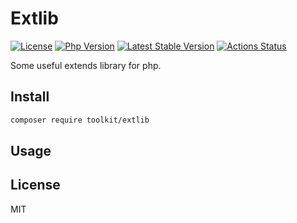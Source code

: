 # Extlib

[![License](https://img.shields.io/packagist/l/toolkit/extlib.svg?style=flat-square)](LICENSE)
[![Php Version](https://img.shields.io/badge/php-%3E=7.1.0-brightgreen.svg?maxAge=2592000)](https://packagist.org/packages/toolkit/extlib)
[![Latest Stable Version](http://img.shields.io/packagist/v/toolkit/extlib.svg)](https://packagist.org/packages/toolkit/extlib)
[![Actions Status](https://github.com/php-toolkit/extlib/workflows/Unit-tests/badge.svg)](https://github.com/php-toolkit/extlib/actions)

Some useful extends library for php.

## Install

```bash
composer require toolkit/extlib
```

## Usage


## License

MIT
